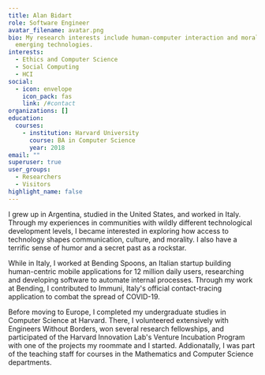 ```yaml
---
title: Alan Bidart
role: Software Engineer
avatar_filename: avatar.png
bio: My research interests include human-computer interaction and morality in
  emerging technologies.
interests:
  - Ethics and Computer Science
  - Social Computing
  - HCI
social:
  - icon: envelope
    icon_pack: fas
    link: /#contact
organizations: []
education:
  courses:
    - institution: Harvard University
      course: BA in Computer Science
      year: 2018
email: ""
superuser: true
user_groups:
  - Researchers
  - Visitors
highlight_name: false
---
```

I grew up in Argentina, studied in the United States, and worked in Italy. Through my experiences in communities with wildly different technological development levels, I became interested in exploring how access to technology shapes communication, culture, and morality. I also have a terrific sense of humor and a secret past as a rockstar.

While in Italy, I worked at Bending Spoons, an Italian startup building human-centric mobile applications for 12 million daily users, researching and developing software to automate internal processes. Through my work at Bending, I contributed to Immuni, Italy's official contact-tracing application to combat the spread of COVID-19.

Before moving to Europe, I completed my undergraduate studies in Computer Science at Harvard. There, I volunteered extensively with Engineers Without Borders, won several research fellowships, and participated of the Harvard Innovation Lab's Venture Incubation Program with one of the projects my roommate and I started. Addionatally, I was part of the teaching staff for courses in the Mathematics and Computer Science departments.